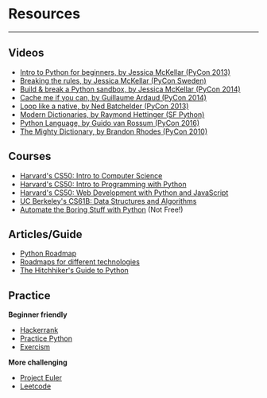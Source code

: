 # Resources

---

## Videos
- [Intro to Python for beginners, by Jessica McKellar (PyCon 2013)](https://youtu.be/rkx5_MRAV3A)
- [Breaking the rules, by Jessica McKellar (PyCon Sweden)](https://youtu.be/C0fnHhY9UOc)
- [Build & break a Python sandbox, by Jessica McKellar (PyCon 2014)](https://pyvideo.org/pycon-us-2014/building-and-breaking-a-python-sandbox.html)
- [Cache me if you can, by Guillaume Ardaud (PyCon 2014)](https://pyvideo.org/pycon-us-2014/cache-me-if-you-can-memcached-caching-patterns.html)
- [Loop like a native, by Ned Batchelder (PyCon 2013)](https://youtu.be/EnSu9hHGq5o)
- [Modern Dictionaries, by Raymond Hettinger (SF Python)](https://youtu.be/p33CVV29OG8)
- [Python Language, by Guido van Rossum (PyCon 2016)](https://youtu.be/YgtL4S7Hrwo)
- [The Mighty Dictionary, by Brandon Rhodes (PyCon 2010)](https://pyvideo.org/pycon-us-2010/the-mighty-dictionary-55.html)

## Courses
- [Harvard's CS50: Intro to Computer Science](https://cs50.harvard.edu/x/2024/)
- [Harvard's CS50: Intro to Programming with Python](https://cs50.harvard.edu/python/2022/)
- [Harvard's CS50: Web Development with Python and JavaScript](https://cs50.harvard.edu/web/2020/)
- [UC Berkeley's CS61B: Data Structures and Algorithms](https://sp24.datastructur.es/)
- [Automate the Boring Stuff with Python](https://www.udemy.com/course/automate/) (Not Free!)

## Articles/Guide
- [Python Roadmap](https://roadmap.sh/python)
- [Roadmaps for different technologies](https://roadmap.sh/)
- [The Hitchhiker's Guide to Python](https://docs.python-guide.org/)

## Practice
**Beginner friendly**
- [Hackerrank](https://www.hackerrank.com/domains/python)
- [Practice Python](https://www.practicepython.org/)
- [Exercism](https://exercism.org/tracks/python/exercises)

**More challenging**
- [Project Euler](https://projecteuler.net/about)
- [Leetcode](https://leetcode.com/problemset/)